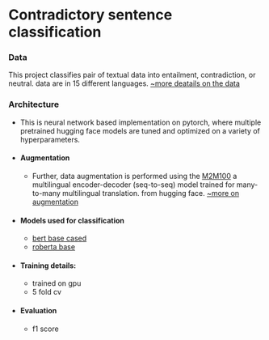 # Contradictory sentence classification

### Data
This project classifies pair of textual data into entailment, contradiction, or neutral. data are in 15 different languages.
[~more deatails on the data](https://www.kaggle.com/competitions/contradictory-my-dear-watson)


### Architecture
- This is neural network based implementation on pytorch, where multiple pretrained hugging face models are tuned and optimized on a variety of hyperparameters.

- #### Augmentation   
    - Further, data augmentation is performed using the [M2M100](https://huggingface.co/facebook/m2m100_418M) a multilingual encoder-decoder (seq-to-seq) model trained for many-to-many multilingual translation. from hugging face. [~more on augmentation](https://www.kaggle.com/datasets/blessontomjoseph/contradictory-my-dear-watsonmore-data?select=en_to_bg.cs)

- #### Models used for classification
    - [bert base cased]() 
    - [roberta base]()

- #### Training details:
    - trained on gpu
    - 5 fold cv

- #### Evaluation
    - f1 score
